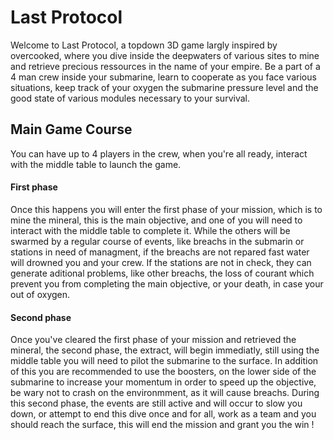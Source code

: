 <h1>Last Protocol</h1>
Welcome to Last Protocol, a topdown 3D game largly inspired by overcooked, where you dive inside the deepwaters of various sites to mine and retrieve precious ressources in the name of your empire.
Be a part of a 4 man crew inside your submarine, learn to cooperate as you face various situations, keep track of your oxygen the submarine pressure level and the good state of various modules necessary to your survival.
<h2>Main Game Course</h2>
You can have up to 4 players in the crew, when you're all ready, interact with the middle table to launch the game.
<h4>First phase</h4>
Once this happens you will enter the first phase of your mission, which is to mine the mineral, this is the main objective, and one of you will need to interact with the middle table to complete it.
While the others will be swarmed by a regular course of events, like breachs in the submarin or stations in need of managment, if the breachs are not repared fast water will drowned you and your crew.
If the stations are not in check, they can generate aditional problems, like other breachs, the loss of courant which prevent you from completing the main objective, or your death, in case your out of oxygen.
<h4>Second phase</h4>
Once you've cleared the first phase of your mission and retrieved the mineral, the second phase, the extract, will begin immediatly, still using the middle table you will need to pilot the submarine to the surface.
In addition of this you are recommended to use the boosters, on the lower side of the submarine to increase your momentum in order to speed up the objective, be wary not to crash on the environmment, as it will cause breachs.
During this second phase, the events are still active and will occur to slow you down, or attempt to end this dive once and for all, work as a team and you should reach the surface, this will end the mission and grant you the win !
